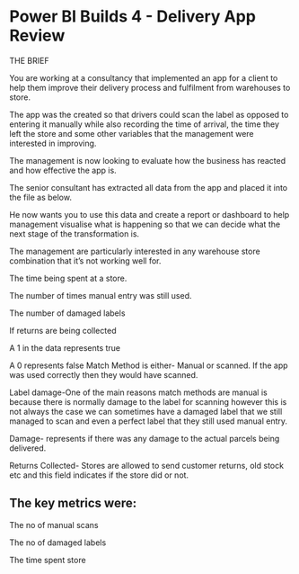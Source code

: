 # Power BI Builds 4 - Delivery App Review
THE BRIEF

You are working at a consultancy that implemented an app for a client to help them improve their delivery process and fulfilment from warehouses to store.

The app was the created so that drivers could scan the label as opposed to entering it manually while also recording the time of arrival, the time they left the store and some other variables that the management were interested in improving.

The management is now looking to evaluate how the business has reacted and how effective the app is.

The senior consultant has extracted all data from the app and placed it into the file as below.

He now wants you to use this data and create a report or dashboard to help management visualise what is happening so that we can decide what the next stage of the transformation is.

The management are particularly interested in any warehouse store combination that it’s not working well for.

The time being spent at a store.

The number of times manual entry was still used.

The number of damaged labels

If returns are being collected

A 1 in the data represents true

A 0 represents false
Match Method is either- Manual or scanned. If the app was used correctly then they would have scanned.

Label damage-One of the main reasons match methods are manual is because there is normally damage to the label for scanning however this is not always the case we can sometimes have a damaged label that we still managed to scan and even a perfect label that they still used manual entry.

Damage- represents if there was any damage to the actual parcels being delivered.

Returns Collected- Stores are allowed to send customer returns, old stock etc and this field indicates if the store did or not.


## The key metrics were:

The no of manual scans

The no of damaged labels

The time spent store
